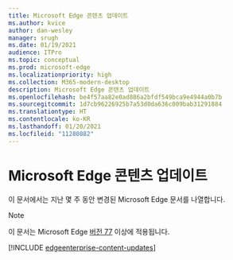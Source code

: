 ```yaml
---
title: Microsoft Edge 콘텐츠 업데이트
ms.author: kvice
author: dan-wesley
manager: srugh
ms.date: 01/19/2021
audience: ITPro
ms.topic: conceptual
ms.prod: microsoft-edge
ms.localizationpriority: high
ms.collection: M365-modern-desktop
description: Microsoft Edge 콘텐츠 업데이트
ms.openlocfilehash: be4f57aa82e0ad886a2bfdf549bca9e4944a0b7b
ms.sourcegitcommit: 1d7cb96226925b7a53d0da636c009bab31291884
ms.translationtype: HT
ms.contentlocale: ko-KR
ms.lasthandoff: 01/20/2021
ms.locfileid: "11280882"
---
```

# Microsoft Edge 콘텐츠 업데이트

이 문서에서는 지난 몇 주 동안 변경된 Microsoft Edge 문서를 나열합니다.

> [!NOTE]
> 이 문서는 Microsoft Edge [버전 77](https://support.microsoft.com/help/4027011/microsoft-edge-find-out-which-version-you-have?ocid=MicrosoftStore-EdgeVersion) 이상에 적용됩니다.

[!INCLUDE [edgeenterprise-content-updates](./includes/edgeenterprise-content-updates.md)]
